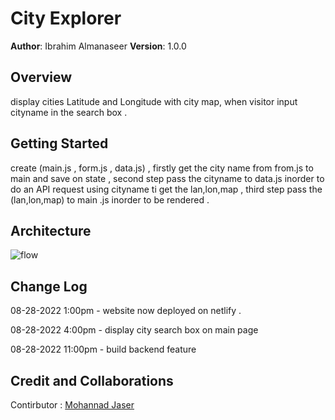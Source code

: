 # City Explorer

**Author**: Ibrahim Almanaseer
**Version**: 1.0.0 

## Overview

display cities Latitude and Longitude with city map, when visitor input cityname in the search box .

## Getting Started

create (main.js , form.js , data.js) , firstly get the city name from from.js to main and save on state , second step  pass the cityname to data.js inorder to do an API request using cityname ti get the lan,lon,map , third step pass the (lan,lon,map) to main .js inorder to be rendered .

## Architecture


![flow](https://user-images.githubusercontent.com/62019258/187322160-9623e1b0-9fea-4f21-a424-a7469350fbff.PNG)



## Change Log


<p>08-28-2022 1:00pm - website now deployed on netlify .</p>
<p>08-28-2022 4:00pm - display city search box on main page</p>
<p>08-28-2022 11:00pm - build backend feature</p>


## Credit and Collaborations

Contirbutor : [Mohannad Jaser]("www.githup.com")
